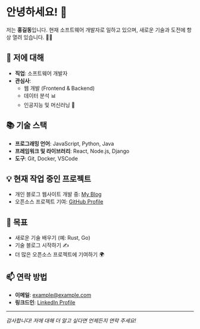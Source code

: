 # 안녕하세요! 👋

저는 **홍길동**입니다. 현재 소프트웨어 개발자로 일하고 있으며, 새로운 기술과 도전에 항상 열려 있습니다. 👨‍💻

## 🌟 저에 대해

- **직업**: 소프트웨어 개발자
- **관심사**:  
  - 웹 개발 (Frontend & Backend)  
  - 데이터 분석 📊  
  - 인공지능 및 머신러닝 🤖

## 📚 기술 스택

- **프로그래밍 언어**: JavaScript, Python, Java
- **프레임워크 및 라이브러리**: React, Node.js, Django
- **도구**: Git, Docker, VSCode

## 💡 현재 작업 중인 프로젝트

- 개인 블로그 웹사이트 개발 중: [My Blog](https://example.com)
- 오픈소스 프로젝트 기여: [GitHub Profile](https://github.com/username)

## 🎯 목표

- 새로운 기술 배우기 (예: Rust, Go)
- 기술 블로그 시작하기 ✍️
- 더 많은 오픈소스 프로젝트에 기여하기 🌍

## 📫 연락 방법

- **이메일**: example@example.com
- **링크드인**: [LinkedIn Profile](https://www.linkedin.com/in/yourname)

---

_감사합니다! 저에 대해 더 알고 싶다면 언제든지 연락 주세요!_
